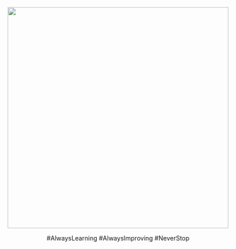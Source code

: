 <p align="center">
    <img width="500" src="https://github.com/pvndeshmukh/pvndeshmukh/blob/eab3f0089419c19c3afa6895e644c6acf0deb101/kaizen_transperent_crop.png">
</p>
<p align="center">
#AlwaysLearning #AlwaysImproving #NeverStop  
</p>

<!---
![alt text](https://github.com/pvndeshmukh/pvndeshmukh/blob/8c44c0377dd647c0ad7bfdc62a7ac26f0b62d927/kaizen_transperent.png?raw=true)
pvndeshmukh/pvndeshmukh is a ✨ special ✨ repository because its `README.md` (this file) appears on your GitHub profile.
You can click the Preview link to take a look at your changes.
--->
